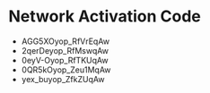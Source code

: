 # Network Activation Code
* AGG5XOyop_RfVrEqAw
* 2qerDeyop_RfMswqAw
* 0eyV-Oyop_RfTKUqAw
* 0QR5kOyop_Zeu1MqAw
* yex_buyop_ZfkZUqAw